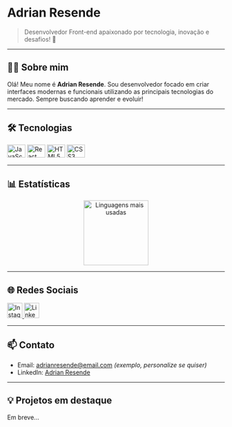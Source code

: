 # Adrian Resende

> Desenvolvedor Front-end apaixonado por tecnologia, inovação e desafios! 🚀

---

## 👨‍💻 Sobre mim

Olá! Meu nome é **Adrian Resende**. Sou desenvolvedor focado em criar interfaces modernas e funcionais utilizando as principais tecnologias do mercado. Sempre buscando aprender e evoluir!

---

## 🛠️ Tecnologias
<div align="left">
  <img src="https://cdn.jsdelivr.net/gh/devicons/devicon/icons/javascript/javascript-original.svg" height="30" width="42" alt="JavaScript" />
  <img src="https://cdn.jsdelivr.net/gh/devicons/devicon/icons/react/react-original.svg" height="30" width="42" alt="React" />
  <img src="https://cdn.jsdelivr.net/gh/devicons/devicon/icons/html5/html5-original.svg" height="30" width="42" alt="HTML5" />
  <img src="https://cdn.jsdelivr.net/gh/devicons/devicon/icons/css3/css3-original.svg" height="30" width="42" alt="CSS3" />
</div>

---

## 📊 Estatísticas
<div align="center">
  <a href="https://github.com/AdrianResende">
    <img src="https://github-readme-stats.vercel.app/api/top-langs?locale=pt-br&hide_title=false&layout=compact&card_width=320&langs_count=5&theme=dracula&hide_border=false&username=AdrianResende" height="150" alt="Linguagens mais usadas" />
  </a>
</div>

---

## 🌐 Redes Sociais
<div align="left">
  <a href="https://www.instagram.com/Adrian_resende/">
    <img src="https://img.shields.io/static/v1?message=Instagram&logo=instagram&label=&color=E4405F&logoColor=white&labelColor=&style=for-the-badge" height="35" alt="Instagram" />
  </a>
  <a href="https://www.linkedin.com/in/adrian-resende-767217207/">
    <img src="https://img.shields.io/static/v1?message=LinkedIn&logo=linkedin&label=&color=0077B5&logoColor=white&labelColor=&style=for-the-badge" height="35" alt="LinkedIn" />
  </a>
</div>

---

## 📫 Contato

- Email: adrianresende@email.com *(exemplo, personalize se quiser)*
- LinkedIn: [Adrian Resende](https://www.linkedin.com/in/adrian-resende-767217207/)

---

## 💡 Projetos em destaque

Em breve...

